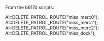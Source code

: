 From the b617d scripts:

AI::DELETE_PATROL_ROUTE("miss_merc0");
AI::DELETE_PATROL_ROUTE("miss_merc1");
AI::DELETE_PATROL_ROUTE("miss_merc2");
AI::DELETE_PATROL_ROUTE("miss_dock");